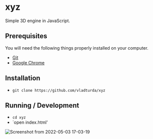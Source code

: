 # xyz
Simple 3D engine in JavaScript.

## Prerequisites

You will need the following things properly installed on your computer.

* [Git](https://git-scm.com/)
* [Google Chrome](https://google.com/chrome/)

## Installation

* `git clone https://github.com/vladturda/xyz`

## Running / Development

* `cd xyz`
* `open index.html'

![Screenshot from 2022-05-03 17-03-19](https://user-images.githubusercontent.com/18373405/166566170-aa18b452-17f5-49f6-9222-2f1459cd15ed.png)
